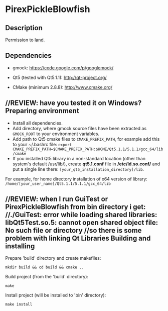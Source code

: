 PirexPickleBlowfish
===================
Description
-----------

Permission to land.

Dependencies
------------

* gmock:
https://code.google.com/p/googlemock/

* Qt5 (tested with Qt5.1.1):
http://qt-project.org/

* CMake (minimum 2.8.8):
http://www.cmake.org/

//REVIEW: have you tested it on Windows?
Preparing environment
---------------------

* Install all dependencies. 
* Add directory, where gmock source files have been extracted as `GMOCK_ROOT` to your environment variables.  
* Add path to Qt5 cmake files to `CMAKE_PREFIX_PATH`, for example add this to your ~/.bashrc file:
`export CMAKE_PREFIX_PATH=$CMAKE_PREFIX_PATH:$HOME/Qt5.1.1/5.1.1/gcc_64/lib/cmake`
* If you installed Qt5 library in a non-standard location (other than system's default /usr/lib/), create **qt5.1.conf** file in **/etc/ld.so.conf/** and put a single line there:
`[your_qt5_installation_directory]/lib`. 

For example, for home directory installation of x64 version of library:
`/home/[your_user_name]/Qt5.1.1/5.1.1/gcc_64/lib`

//REVIEW: when I run GuiTest or PirexPickleBlowfish from bin directory i get:
//./GuiTest: error while loading shared libraries: libQt5Test.so.5: cannot open shared object file: No such file or directory
//so there is some problem with linking Qt Libraries
Building and installing
-----------------------

Prepare 'build' directory and create makefiles:

`mkdir build && cd build && cmake ..`

Build project (from the 'build' directory):

`make`

Install project (will be installed to 'bin' directory):

`make install`

